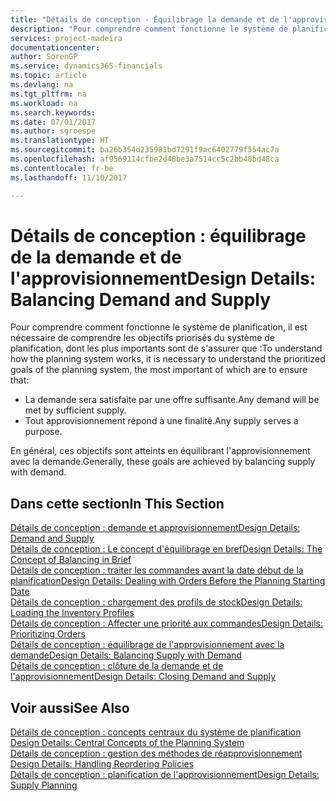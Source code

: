 ```yaml
---
title: "Détails de conception - Équilibrage la demande et de l'approvisionnement | Microsoft Docs"
description: "Pour comprendre comment fonctionne le système de planification, il est nécessaire de comprendre les objectifs priorisés du système de planification, dont les plus importants sont de s'assurer que toute demande est satisfaite par suffisamment d'approvisionnement et n'importe quel approvisionnement atteint un but."
services: project-madeira
documentationcenter: 
author: SorenGP
ms.service: dynamics365-financials
ms.topic: article
ms.devlang: na
ms.tgt_pltfrm: na
ms.workload: na
ms.search.keywords: 
ms.date: 07/01/2017
ms.author: sgroespe
ms.translationtype: HT
ms.sourcegitcommit: ba26b354d235981bd7291f9ac6402779f554ac7a
ms.openlocfilehash: af9569114cfbe2d48be3a7514cc5c2bb48bd48ca
ms.contentlocale: fr-be
ms.lasthandoff: 11/10/2017

---
```

# <a name="design-details-balancing-demand-and-supply"></a><span data-ttu-id="d0d47-103">Détails de conception : équilibrage de la demande et de l'approvisionnement</span><span class="sxs-lookup"><span data-stu-id="d0d47-103">Design Details: Balancing Demand and Supply</span></span>
<span data-ttu-id="d0d47-104">Pour comprendre comment fonctionne le système de planification, il est nécessaire de comprendre les objectifs priorisés du système de planification, dont les plus importants sont de s'assurer que :</span><span class="sxs-lookup"><span data-stu-id="d0d47-104">To understand how the planning system works, it is necessary to understand the prioritized goals of the planning system, the most important of which are to ensure that:</span></span>  

- <span data-ttu-id="d0d47-105">La demande sera satisfaite par une offre suffisante.</span><span class="sxs-lookup"><span data-stu-id="d0d47-105">Any demand will be met by sufficient supply.</span></span>  
- <span data-ttu-id="d0d47-106">Tout approvisionnement répond à une finalité.</span><span class="sxs-lookup"><span data-stu-id="d0d47-106">Any supply serves a purpose.</span></span>  

 <span data-ttu-id="d0d47-107">En général, ces objectifs sont atteints en équilibrant l'approvisionnement avec la demande.</span><span class="sxs-lookup"><span data-stu-id="d0d47-107">Generally, these goals are achieved by balancing supply with demand.</span></span>  

## <a name="in-this-section"></a><span data-ttu-id="d0d47-108">Dans cette section</span><span class="sxs-lookup"><span data-stu-id="d0d47-108">In This Section</span></span>  
[<span data-ttu-id="d0d47-109">Détails de conception : demande et approvisionnement</span><span class="sxs-lookup"><span data-stu-id="d0d47-109">Design Details: Demand and Supply</span></span>](design-details-demand-and-supply.md)  
[<span data-ttu-id="d0d47-110">Détails de conception : Le concept d'équilibrage en bref</span><span class="sxs-lookup"><span data-stu-id="d0d47-110">Design Details: The Concept of Balancing in Brief</span></span>](design-details-the-concept-of-balancing-in-brief.md)  
[<span data-ttu-id="d0d47-111">Détails de conception : traiter les commandes avant la date début de la planification</span><span class="sxs-lookup"><span data-stu-id="d0d47-111">Design Details: Dealing with Orders Before the Planning Starting Date</span></span>](design-details-dealing-with-orders-before-the-planning-starting-date.md)  
[<span data-ttu-id="d0d47-112">Détails de conception : chargement des profils de stock</span><span class="sxs-lookup"><span data-stu-id="d0d47-112">Design Details: Loading the Inventory Profiles</span></span>](design-details-loading-the-inventory-profiles.md)  
[<span data-ttu-id="d0d47-113">Détails de conception : Affecter une priorité aux commandes</span><span class="sxs-lookup"><span data-stu-id="d0d47-113">Design Details: Prioritizing Orders</span></span>](design-details-prioritizing-orders.md)  
[<span data-ttu-id="d0d47-114">Détails de conception : équilibrage de l'approvisionnement avec la demande</span><span class="sxs-lookup"><span data-stu-id="d0d47-114">Design Details: Balancing Supply with Demand</span></span>](design-details-balancing-supply-with-demand.md)  
[<span data-ttu-id="d0d47-115">Détails de conception : clôture de la demande et de l'approvisionnement</span><span class="sxs-lookup"><span data-stu-id="d0d47-115">Design Details: Closing Demand and Supply</span></span>](design-details-closing-demand-and-supply.md)  

## <a name="see-also"></a><span data-ttu-id="d0d47-116">Voir aussi</span><span class="sxs-lookup"><span data-stu-id="d0d47-116">See Also</span></span>  
 <span data-ttu-id="d0d47-117">[Détails de conception : concepts centraux du système de planification](design-details-central-concepts-of-the-planning-system.md) </span><span class="sxs-lookup"><span data-stu-id="d0d47-117">[Design Details: Central Concepts of the Planning System](design-details-central-concepts-of-the-planning-system.md) </span></span>  
 <span data-ttu-id="d0d47-118">[Détails de conception : gestion des méthodes de réapprovisionnement](design-details-handling-reordering-policies.md) </span><span class="sxs-lookup"><span data-stu-id="d0d47-118">[Design Details: Handling Reordering Policies](design-details-handling-reordering-policies.md) </span></span>  
 [<span data-ttu-id="d0d47-119">Détails de conception : planification de l'approvisionnement</span><span class="sxs-lookup"><span data-stu-id="d0d47-119">Design Details: Supply Planning</span></span>](design-details-supply-planning.md)

